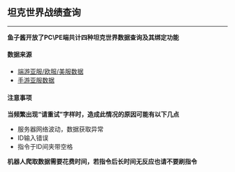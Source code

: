 ## 坦克世界战绩查询
***
**鱼子酱开放了PC\PE端共计四种坦克世界数据查询及其绑定功能**

#### 数据来源

* [端游亚服/欧服/美服数据](https://tanks.gg)
* [手游亚服数据](https://www.blitzstars.com)

#### 注意事项
**当频繁出现“请重试”字样时，造成此情况的原因可能有以下几点**

* 服务器网络波动，数据获取异常
* ID输入错误
* 指令于ID间夹带空格

**机器人爬取数据需要花费时间，若指令后长时间无反应也请不要刷指令**
